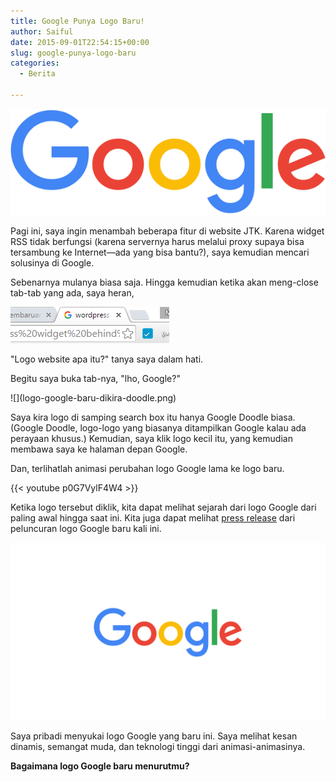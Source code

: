 ```yaml
---
title: Google Punya Logo Baru!
author: Saiful
date: 2015-09-01T22:54:15+00:00
slug: google-punya-logo-baru
categories:
  - Berita

---
```

![](logo-google-baru.png)

Pagi ini, saya ingin menambah beberapa fitur di website JTK. Karena widget RSS tidak berfungsi (karena servernya harus melalui proxy supaya bisa tersambung ke Internet—ada yang bisa bantu?), saya kemudian mencari solusinya di Google.

Sebenarnya mulanya biasa saja. Hingga kemudian ketika akan meng-close tab-tab yang ada, saya heran,

![](logo-google-baru-icon-chrome.png)

"Logo website apa itu?" tanya saya dalam hati.

Begitu saya buka tab-nya, "lho, Google?"

<!--more-->![](logo-google-baru-dikira-doodle.png)

Saya kira logo di samping search box itu hanya Google Doodle biasa. (Google Doodle, logo-logo yang biasanya ditampilkan Google kalau ada perayaan khusus.) Kemudian, saya klik logo kecil itu, yang kemudian membawa saya ke halaman depan Google.

Dan, terlihatlah animasi perubahan logo Google lama ke logo baru.

{{< youtube p0G7VylF4W4 >}}

Ketika logo tersebut diklik, kita dapat melihat sejarah dari logo Google dari paling awal hingga saat ini. Kita juga dapat melihat [press release][1] dari peluncuran logo Google baru kali ini.

![](logo-google-baru-animasi.gif)

Saya pribadi menyukai logo Google yang baru ini. Saya melihat kesan dinamis, semangat muda, dan teknologi tinggi dari animasi-animasinya.

**Bagaimana logo Google baru menurutmu?**

 [1]: http://googleblog.blogspot.com/2015/09/google-update.html
